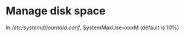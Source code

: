 Manage disk space
=================

In */etc/systemd/journald.conf*, SystemMaxUse=xxxM (default is 10%)
